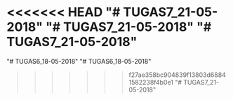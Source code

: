 <<<<<<< HEAD
"# TUGAS7_21-05-2018" 
"# TUGAS7_21-05-2018" 
"# TUGAS7_21-05-2018" 
=======
"# TUGAS6_18-05-2018" 
"# TUGAS6_18-05-2018" 
>>>>>>> f27ae358bc904839f13803d68841582238f4b0e1
"# TUGAS7_21-05-2018" 
